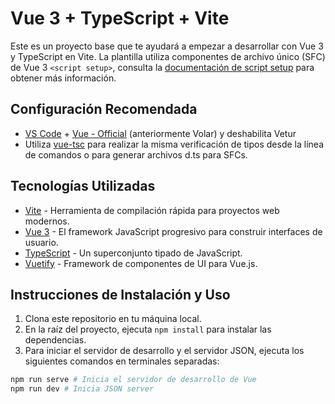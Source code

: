 # Vue 3 + TypeScript + Vite

Este es un proyecto base que te ayudará a empezar a desarrollar con Vue 3 y TypeScript en Vite. La plantilla utiliza componentes de archivo único (SFC) de Vue 3 `<script setup>`, consulta la [documentación de script setup](https://v3.vuejs.org/api/sfc-script-setup.html#sfc-script-setup) para obtener más información.

## Configuración Recomendada

- [VS Code](https://code.visualstudio.com/) + [Vue - Official](https://marketplace.visualstudio.com/items?itemName=Vue.volar) (anteriormente Volar) y deshabilita Vetur
- Utiliza [vue-tsc](https://github.com/vuejs/language-tools/tree/master/packages/tsc) para realizar la misma verificación de tipos desde la línea de comandos o para generar archivos d.ts para SFCs.

## Tecnologías Utilizadas

- [Vite](https://vitejs.dev/) - Herramienta de compilación rápida para proyectos web modernos.
- [Vue 3](https://v3.vuejs.org/) - El framework JavaScript progresivo para construir interfaces de usuario.
- [TypeScript](https://www.typescriptlang.org/) - Un superconjunto tipado de JavaScript.
- [Vuetify](https://vuetifyjs.com/) - Framework de componentes de UI para Vue.js.

## Instrucciones de Instalación y Uso

1. Clona este repositorio en tu máquina local.
2. En la raíz del proyecto, ejecuta `npm install` para instalar las dependencias.
3. Para iniciar el servidor de desarrollo y el servidor JSON, ejecuta los siguientes comandos en terminales separadas:

```bash
npm run serve # Inicia el servidor de desarrollo de Vue
npm run dev # Inicia JSON server
```
